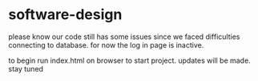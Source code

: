 # software-design
please know our code still has some issues since we faced difficulties connecting to database. 
for now the log in page is inactive.

to begin run index.html on browser to start project. 
updates will be made. stay tuned
